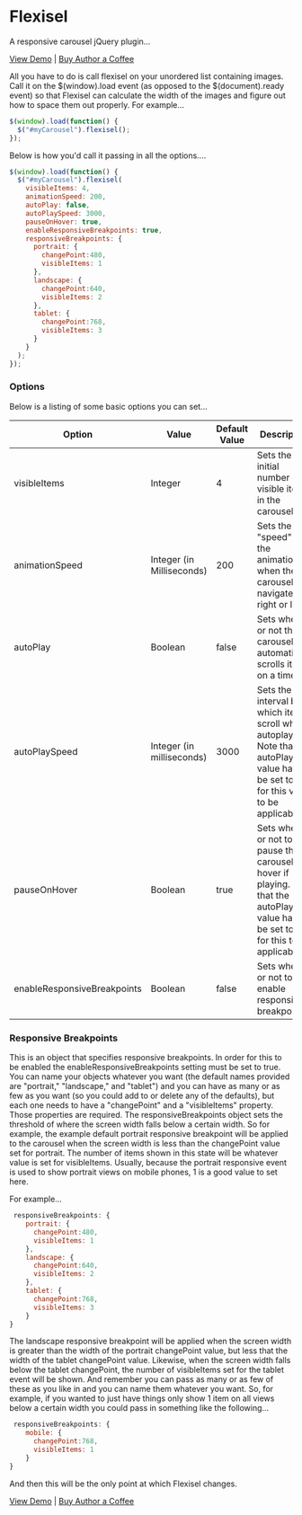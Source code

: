 Flexisel
========

A responsive carousel jQuery plugin...

[View Demo](http://9bitstudios.github.com/flexisel/) | [Buy Author a Coffee](https://www.paypal.com/cgi-bin/webscr?cmd=_s-xclick&hosted_button_id=NNCJ79B2W6MUL)

All you have to do is call flexisel on your unordered list containing images. Call it on the $(window).load event (as opposed to the $(document).ready event) so that Flexisel can calculate the width of the images and figure out how to space them out properly. For example...

```javascript
$(window).load(function() {
  $("#myCarousel").flexisel();
});
```

Below is how you'd call it passing in all the options....

```javascript
$(window).load(function() {
  $("#myCarousel").flexisel(
    visibleItems: 4,
    animationSpeed: 200,
    autoPlay: false,
    autoPlaySpeed: 3000,
    pauseOnHover: true,
    enableResponsiveBreakpoints: true,
    responsiveBreakpoints: {
      portrait: {
        changePoint:480,
        visibleItems: 1
      }, 
      landscape: {
        changePoint:640,
        visibleItems: 2
      },
      tablet: {
        changePoint:768,
        visibleItems: 3
      }
    }
  );
});
```

### Options

Below is a listing of some basic options you can set...

| Option | Value | Default Value | Description | Example |
| --- | --- | --- | --- | --- |
visibleItems | Integer | 4 | Sets the initial number of visible items in the carousel | visibleItems: 5
animationSpeed | Integer (in Milliseconds) | 200 | Sets the "speed" of the animation when the carousel navigates right or left. | animationSpeed: 1000 
autoPlay | Boolean | false | Sets whether or not the carousel automatically scrolls items on a timer | autoPlay: true
autoPlaySpeed | Integer (in milliseconds) | 3000 | Sets the interval by which items scroll when autoplaying. Note that the autoPlay value has to be set to true for this value to be applicable | autoPlaySpeed: 5000
pauseOnHover | Boolean | true | Sets whether or not to pause the carousel on hover if playing. Note that the autoPlay value has to be set to true for this to be applicable | pauseOnHover: false
enableResponsiveBreakpoints | Boolean | false | Sets whether or not to enable responsive breakpoints | enableResponsiveBreakpoints: true

### Responsive Breakpoints

This is an object that specifies responsive breakpoints. In order for this to be enabled the enableResponsiveBreakpoints setting must be set to true. You can name your objects whatever you want (the default names provided are "portrait," "landscape," and "tablet") and you can have as many or as few as you want (so you could add to or delete any of the defaults), but each one needs to have a "changePoint" and a "visibleItems" property. Those properties are required. The responsiveBreakpoints object sets the threshold of where the screen width falls below a certain width. So for example, the example default portrait responsive breakpoint will be applied to the carousel when the screen width is less than the changePoint value set for portrait. The number of items shown in this state will be whatever value is set for visibleItems. Usually, because the portrait responsive event is used to show portrait views on mobile phones, 1 is a good value to set here.

For example...

```javascript
 responsiveBreakpoints: {
    portrait: {
      changePoint:480,
      visibleItems: 1
    }, 
    landscape: {
      changePoint:640,
      visibleItems: 2
    },
    tablet: {
      changePoint:768,
      visibleItems: 3
    }
}
```

The landscape responsive breakpoint will be applied when the screen width is greater than the width of the portrait changePoint value, but less that the width of the tablet changePoint value. Likewise, when the screen width falls below the tablet changePoint, the number of visibleItems set for the tablet event will be shown. And remember you can pass as many or as few of these as you like in and you can name them whatever you want. So, for example, if you wanted to just have things only show 1 item on all views below a certain width you could pass in something like the following... 

```javascript
 responsiveBreakpoints: {
    mobile: {
      changePoint:768,
      visibleItems: 1
    }
}
```

And then this will be the only point at which Flexisel changes.

[View Demo](http://9bitstudios.github.com/flexisel/) | [Buy Author a Coffee](https://www.paypal.com/cgi-bin/webscr?cmd=_s-xclick&hosted_button_id=NNCJ79B2W6MUL)
